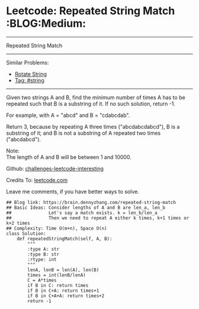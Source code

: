 # Leetcode: Repeated String Match     :BLOG:Medium:


---

Repeated String Match  

---

Similar Problems:  
-   [Rotate String](https://brain.dennyzhang.com/rotate-string)
-   [Tag: #string](https://brain.dennyzhang.com/tag/string)

---

Given two strings A and B, find the minimum number of times A has to be repeated such that B is a substring of it. If no such solution, return -1.  

For example, with A = "abcd" and B = "cdabcdab".  

Return 3, because by repeating A three times ("abcdabcdabcd"), B is a substring of it; and B is not a substring of A repeated two times ("abcdabcd").  

Note:  
The length of A and B will be between 1 and 10000.  

Github: [challenges-leetcode-interesting](https://github.com/DennyZhang/challenges-leetcode-interesting/tree/master/repeated-string-match)  

Credits To: [leetcode.com](https://leetcode.com/problems/repeated-string-match/description/)  

Leave me comments, if you have better ways to solve.  

    ## Blog link: https://brain.dennyzhang.com/repeated-string-match
    ## Basic Ideas: Consider lengths of A and B are len_a, len_b
    ##              Let's say a match exists. k = len_b/len_a
    ##              Then we need to repeat A either k times, k+1 times or k+2 times
    ## Complexity: Time O(m+n), Space O(n)
    class Solution:
        def repeatedStringMatch(self, A, B):
            """
            :type A: str
            :type B: str
            :rtype: int
            """
            lenA, lenB = len(A), len(B)
            times = int(lenB/lenA)
            C = A*times
            if B in C: return times
            if B in C+A: return times+1
            if B in C+A+A: return times+2
            return -1